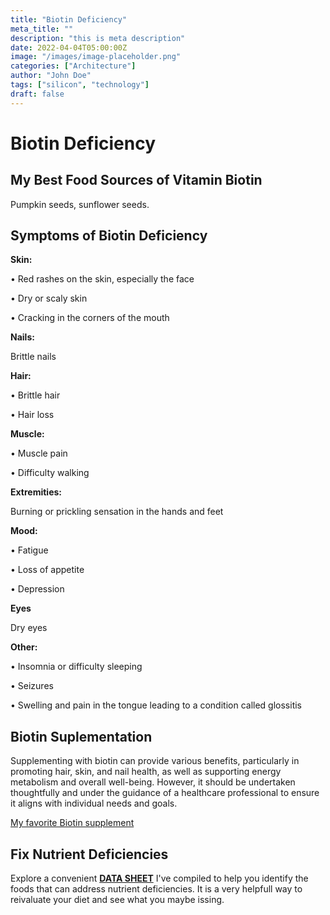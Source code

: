 ```yaml
---
title: "Biotin Deficiency"
meta_title: ""
description: "this is meta description"
date: 2022-04-04T05:00:00Z
image: "/images/image-placeholder.png"
categories: ["Architecture"]
author: "John Doe"
tags: ["silicon", "technology"]
draft: false
---
```


  <h1>Biotin Deficiency</h1>
            <h2>My Best Food Sources of Vitamin Biotin</h2>
          <p>
          Pumpkin seeds, sunflower seeds.
</p>
<h2>Symptoms of Biotin Deficiency</h2>
<p><b>Skin:</b></p>
 <p>&bull; Red rashes on the skin, especially the face</p>
 <p>&bull; Dry or scaly skin</p>
 <p>&bull; Cracking in the corners of the mouth
</p>
<p><b>Nails:</b> </p><p>Brittle nails</p>
<p><b>Hair:</b> </p><p>&bull; Brittle hair</p><p>&bull; Hair loss</p>
<p><b>Muscle:</b></p>
  <p>&bull; Muscle pain</p>
  <p>&bull; Difficulty walking</p>
<p><b>Extremities:</b></p> <p>Burning or prickling sensation in the hands and feet</p>
<p><b>Mood:</b></p><p>&bull; Fatigue</p><p>&bull; Loss of appetite</p><p>&bull; Depression</p>
<p><b>Eyes</b></p><p>Dry eyes</p>
<p><b>Other:</b></p>
<p>&bull; Insomnia or difficulty sleeping</p>
 <p>&bull; Seizures</p>
 <p>&bull; Swelling and pain in the tongue leading to a condition called glossitis
</p>
<h2>Biotin Suplementation</h2>
  <p> Supplementing with biotin can provide various benefits, particularly in promoting hair, skin, and nail health, as well as supporting energy metabolism and overall well-being. However, it should be undertaken thoughtfully and under the guidance of a healthcare professional to ensure it aligns with individual needs and goals.</p>
 <p><a target="_blank" href="https://www.amazon.com/NeoCell-Biotin-Burst-Brazilian-Berry/dp/B00KT6MMR4/ref=sr_1_5_pp?crid=32LSMMMECREJQ&amp;keywords=biotin&amp;qid=1695591819&amp;sprefix=biotin%252Caps%252C223&amp;sr=8-5&_encoding=UTF8&tag=irinawink-20&linkCode=ur2&linkId=10ee7f252de53719120fa1533f48c0f5&camp=1789&creative=9325">My favorite Biotin supplement</a></p>
<h2>Fix Nutrient Deficiencies</h2><p>Explore a convenient <a title="fix nutritional deficiencies with a data sheet" href="../nutrients-in-healthy-foods.html"  target="_blank"><b>DATA SHEET</b></a> I've compiled to help you identify the foods that can address nutrient deficiencies. It is a very helpfull way to reivaluate your diet and see what you maybe issing.</p>